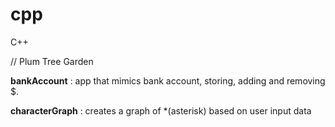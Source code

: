 # cpp
C++


// Plum Tree Garden

**bankAccount** : app that mimics bank account, storing, adding and removing $.


**characterGraph** : creates a graph of *(asterisk) based on user input data
